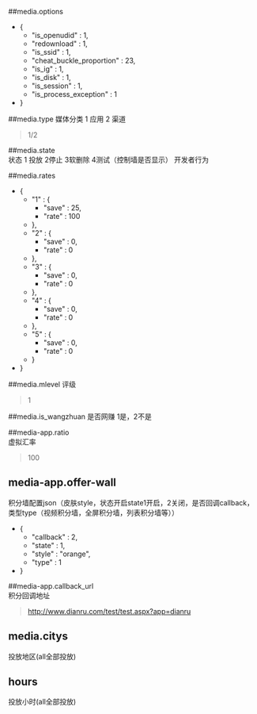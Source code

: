 ##media.options
* {  
   	* "is_openudid" : 1,  
	* "redownload" : 1,  
	* "is_ssid" : 1,  
	* "cheat_buckle_proportion" : 23,  
	* "is_ig" : 1,  
	* "is_disk" : 1,  
	* "is_session" : 1,  
	* "is_process_exception" : 1  
* }

##media.type
媒体分类 1 应用 2 渠道
>1/2

##media.state  
状态 1 投放  2停止  3软删除 4测试（控制墙是否显示） 开发者行为

##media.rates

* {
	* "1" : {
		* "save" : 25,
		* "rate" : 100
	* },
	* "2" : {
		* "save" : 0,
		* "rate" : 0
	* },
	* "3" : {
		* "save" : 0,
		* "rate" : 0
	* },
	* "4" : {
		* "save" : 0,
		* "rate" : 0
	* },
	* "5" : {
		* "save" : 0,
		* "rate" : 0
	* }
* }

##media.mlevel
评级
>1

##media.is_wangzhuan
是否网赚 1是，2不是


##media-app.ratio	
虚拟汇率
>100

## media-app.offer-wall
积分墙配置json（皮肤style，状态开启state1开启，2关闭，是否回调callback，类型type（视频积分墙，全屏积分墙，列表积分墙等））  

* {  
	* "callback" : 2,    
	* "state" : 1,    
	* "style" : "orange",  
	* "type" : 1  
* }

##media-app.callback_url	
积分回调地址  
> http://www.dianru.com/test/test.aspx?app=dianru


## media.citys
投放地区(all全部投放)


## hours
投放小时(all全部投放)